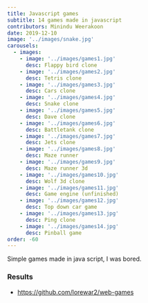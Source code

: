 ```yaml
---
title: Javascript games
subtitle: 14 games made in javascript
contributors: Minindu Weerakoon
date: 2019-12-10
image: '../images/snake.jpg'
carousels: 
  - images: 
    - image: '../images/games1.jpg'
      desc: Flappy bird clone
    - image: '../images/games2.jpg'
      desc: Tetris clone
    - image: '../images/games3.jpg'
      desc: Cars clone
    - image: '../images/games4.jpg'
      desc: Snake clone
    - image: '../images/games5.jpg'
      desc: Dave clone
    - image: '../images/games6.jpg'
      desc: Battletank clone
    - image: '../images/games7.jpg'
      desc: Jets clone
    - image: '../images/games8.jpg'
      desc: Maze runner
    - image: '../images/games9.jpg'
      desc: Maze runner 3d
    - image: '../images/games10.jpg'
      desc: Wolf 3d clone
    - image: '../images/games11.jpg'
      desc: Game engine (unfinished)
    - image: '../images/games12.jpg'
      desc: Top down car game
    - image: '../images/games13.jpg'
      desc: Ping clone
    - image: '../images/games14.jpg'
      desc: Pinball game
order: -60
---
```


Simple games made in java script, I was bored.

### Results

- https://github.com/lorewar2/web-games



